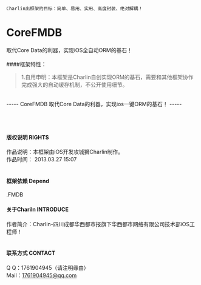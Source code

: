
    Charlin出框架的目标：简单、易用、实用、高度封装、绝对解耦！

# CoreFMDB
   取代Core Data的利器，实现iOS全自动ORM的基石！
<br /><br />
####框架特性：<br />
>1.自用申明：本框架是Charlin自创实现ORM的基石，需要和其他框架协作完成强大的自动缓存机制，不公开使用细节。<br />


<br />
-----
    CoreFMDB 取代Core Data的利器，实现ios一键ORM的基石！
-----

<br /><br />

#### 版权说明 RIGHTS <br />
作品说明：本框架由iOS开发攻城狮Charlin制作。<br />
作品时间： 2013.03.27 15:07<br /><br />

#### 框架依赖 Depend <br />
.FMDB<br />

#### 关于Chariln INTRODUCE <br />
作者简介：Charlin-四川成都华西都市报旗下华西都市网络有限公司技术部iOS工程师！<br /><br />


#### 联系方式 CONTACT <br />
Q    Q：1761904945（请注明缘由）<br />
Mail：1761904945@qq.com<br />
